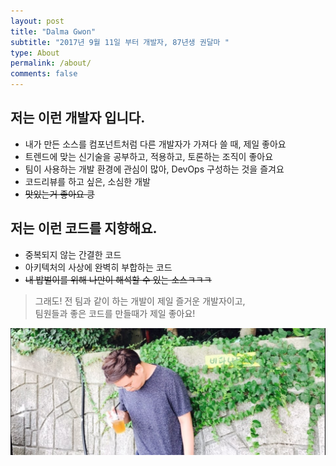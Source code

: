 ```yaml
---
layout: post
title: "Dalma Gwon"
subtitle: "2017년 9월 11일 부터 개발자, 87년생 권달마 " 
type: About
permalink: /about/
comments: false
---
```


## 저는 <a>이런</a> 개발자 입니다.

- 내가 만든 소스를 컴포넌트처럼 다른 개발자가 가져다 쓸 때, 제일 좋아요
- 트렌드에 맞는 신기술을 공부하고, 적용하고, 토론하는 조직이 좋아요
- 팀이 사용하는 개발 환경에 관심이 많아, DevOps 구성하는 것을 즐겨요
- 코드리뷰를 하고 싶은, 소심한 개발
- ~~맛있는거 좋아요 킁~~

## 저는 <a>이런</a> 코드를 지향해요. 
- 중복되지 않는 간결한 코드
- 아키텍처의 사상에 완벽히 부합하는 코드
- ~~내 밥벌이를 위해 나만이 해석할 수 있는 소스ㅋㅋㅋ~~


>그래도! 전 팀과 같이 하는 개발이 제일 즐거운 개발자이고, <br>팀원들과 좋은 코드를 만들때가 제일 좋아요!

![권달마](/assets/img/about.png)
